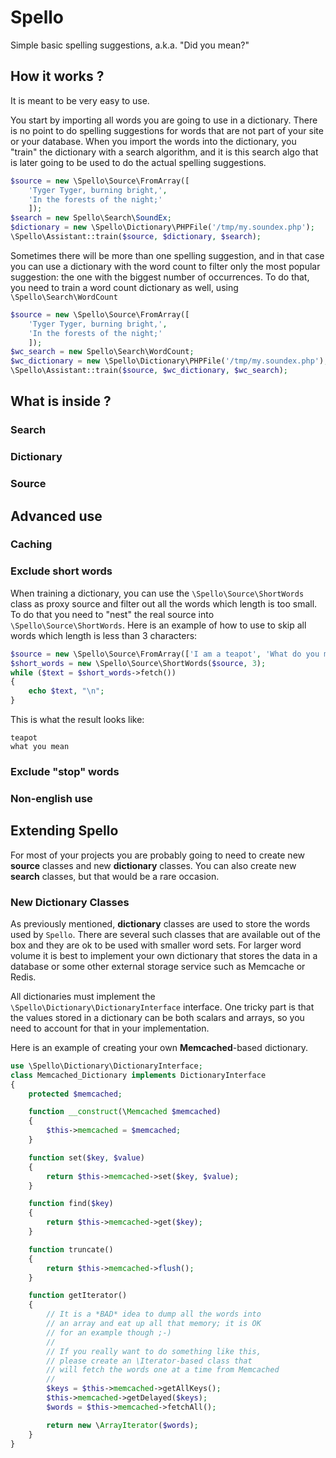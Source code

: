# Spello

Simple basic spelling suggestions, a.k.a. "Did you mean?"

## How it works ?

It is meant to be very easy to use.

You start by importing all words you are going to use in a dictionary. There is
no point to do spelling suggestions for words that are not part of your site or
your database. When you import the words into the dictionary, you "train" the
dictionary with a search algorithm, and it is this search algo that is later
going to be used to do the actual spelling suggestions.

```php
$source = new \Spello\Source\FromArray([
	'Tyger Tyger, burning bright,',
	'In the forests of the night;'
	]);
$search = new Spello\Search\SoundEx;
$dictionary = new \Spello\Dictionary\PHPFile('/tmp/my.soundex.php');
\Spello\Assistant::train($source, $dictionary, $search);
```

Sometimes there will be more than one spelling suggestion, and in that case
you can use a dictionary with the word count to filter only the most popular
suggestion: the one with the biggest number of occurrences. To do that, you
need to train a word count dictionary as well, using `\Spello\Search\WordCount`

```php
$source = new \Spello\Source\FromArray([
	'Tyger Tyger, burning bright,',
	'In the forests of the night;'
	]);
$wc_search = new Spello\Search\WordCount;
$wc_dictionary = new \Spello\Dictionary\PHPFile('/tmp/my.soundex.php');
\Spello\Assistant::train($source, $wc_dictionary, $wc_search);
```

## What is inside ?

### Search

### Dictionary

### Source

## Advanced use

### Caching

### Exclude short words
When training a dictionary, you can use the `\Spello\Source\ShortWords` class as
proxy source and filter out all the words which length is too small. To do that
you need to "nest" the real source into `\Spello\Source\ShortWords`. Here is an
example of how to use to skip all words which length is less than 3 characters:
```php
$source = new \Spello\Source\FromArray(['I am a teapot', 'What do you mean ?']);
$short_words = new \Spello\Source\ShortWords($source, 3);
while ($text = $short_words->fetch())
{
	echo $text, "\n";
}
```
This is what the result looks like:
```
teapot
what you mean
```

### Exclude "stop" words


### Non-english use

## Extending Spello

For most of your projects you are probably going to need to create new **source** classes and new **dictionary** classes. You can also create new **search** classes, but that would be a rare occasion.

### New Dictionary Classes

As previously mentioned, **dictionary** classes are used to store the words used by ``Spello``. There are several such classes that are available out of the box and they are ok to be used with smaller word sets. For larger word volume it is best to implement your own dictionary that stores the data in a database or some other external storage service such as Memcache or Redis.

All dictionaries must implement the `\Spello\Dictionary\DictionaryInterface` interface. One tricky part is that the values stored in a dictionary can be both scalars and arrays, so  you need to account for that in your implementation.

Here is an example of creating your own **Memcached**-based dictionary.
```php
use \Spello\Dictionary\DictionaryInterface;
class Memcached_Dictionary implements DictionaryInterface
{
	protected $memcached;

	function __construct(\Memcached $memcached)
	{
		$this->memcached = $memcached;
	}

	function set($key, $value)
	{
		return $this->memcached->set($key, $value);
	}

	function find($key)
	{
		return $this->memcached->get($key);
	}

	function truncate()
	{
		return $this->memcached->flush();
	}

	function getIterator()
	{
		// It is a *BAD* idea to dump all the words into
		// an array and eat up all that memory; it is OK
		// for an example though ;-)
		//
		// If you really want to do something like this,
		// please create an \Iterator-based class that
		// will fetch the words one at a time from Memcached
		//
		$keys = $this->memcached->getAllKeys();
		$this->memcached->getDelayed($keys);
		$words = $this->memcached->fetchAll();

		return new \ArrayIterator($words);
	}
}
```
